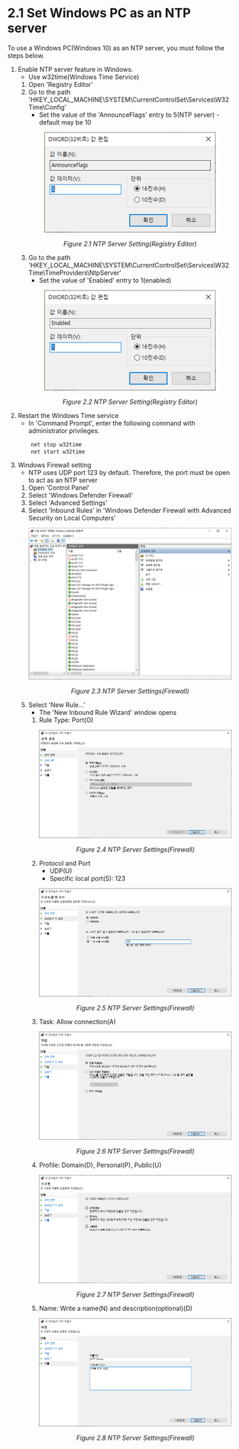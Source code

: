 # 2.1 Set Windows PC as an NTP server

To use a Windows PC(Windows 10) as an NTP server, you must follow the steps below.

1. Enable NTP server feature in Windows.
    * Use w32time(Windows Time Service)
    1. Open 'Registry Editor'
    2. Go to the path 'HKEY_LOCAL_MACHINE\SYSTEM\CurrentControlSet\Services\W32Time\Config'
        * Set the value of the 'AnnounceFlags' entry to 5(NTP server) - default may be 10
        <p align="center">
         <img src="../_assets/reg-announceflags.png"></img>
         <em><p align="center">Figure 2.1 NTP Server Setting(Registry Editor)</p></em>
        </p>
    3. Go to the path 'HKEY_LOCAL_MACHINE\SYSTEM\CurrentControlSet\Services\W32Time\TimeProviders\NtpServer'
        * Set the value of 'Enabled' entry to 1(enabled)
        <p align="center">
         <img src="../_assets/reg-enabled.png"></img>
         <em><p align="center">Figure 2.2 NTP Server Setting(Registry Editor)</p></em>
        </p>
2. Restart the Windows Time service
    * In 'Command Prompt', enter the following command with administrator privileges.
    ```
        net stop w32time
        net start w32time
    ```
3. Windows Firewall setting
    * NTP uses UDP port 123 by default. Therefore, the port must be open to act as an NTP server
    1. Open 'Control Panel'
    2. Select 'Windows Defender Firewall'
    3. Select 'Advanced Settings'
    4. Select 'Inbound Rules' in 'Windows Defender Firewall with Advanced Security on Local Computers'
        <p align="center">
         <img src="../_assets/defender.png"></img>
         <em><p align="center">Figure 2.3 NTP Server Settings(Firewall)</p></em>
        </p>
    5. Select 'New Rule...'
        * The 'New Inbound Rule Wizard' window opens
        1. Rule Type: Port(O)
            <p align="center">
             <img src="../_assets/defender-setting-1.png"></img>
             <em><p align="center">Figure 2.4 NTP Server Settings(Firewall)</p></em>
            </p>
        2. Protocol and Port
            * UDP(U)
            * Specific local port(S): 123
            <p align="center">
             <img src="../_assets/defender-setting-2.png"></img>
             <em><p align="center">Figure 2.5 NTP Server Settings(Firewall)</p></em>
            </p>
        3. Task: Allow connection(A)
            <p align="center">
             <img src="../_assets/defender-setting-3.png"></img>
             <em><p align="center">Figure 2.6 NTP Server Settings(Firewall)</p></em>
            </p>
        4. Profile: Domain(D), Personal(P), Public(U)
            <p align="center">
             <img src="../_assets/defender-setting-4.png"></img>
             <em><p align="center">Figure 2.7 NTP Server Settings(Firewall)</p></em>
            </p>
        5. Name: Write a name(N) and description(optional)(D)
            <p align="center">
             <img src="../_assets/defender-setting-5.png"></img>
             <em><p align="center">Figure 2.8 NTP Server Settings(Firewall)</p></em>
            </p>


